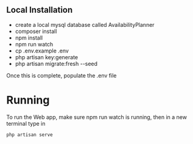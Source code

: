 ## Local Installation

-   create a local mysql database called AvailabilityPlanner
-   composer install
-   npm install
-   npm run watch
-   cp .env.example .env
-   php artisan key:generate
-   php artisan migrate:fresh --seed

Once this is complete, populate the .env file

# Running
To run the Web app, make sure npm run watch is running, then in a new terminal type in
```
php artisan serve
```




